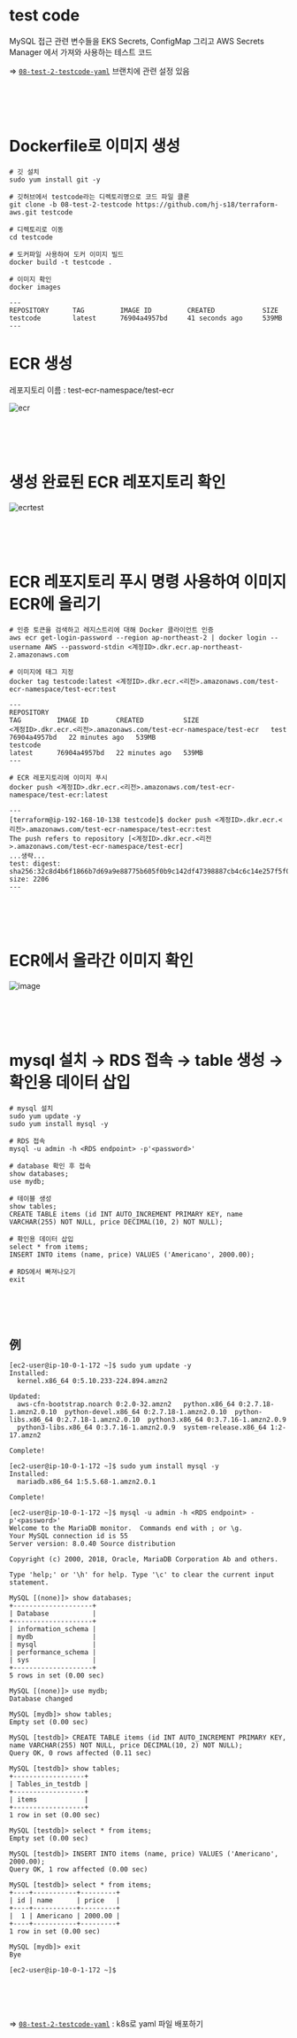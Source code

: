 # test code

MySQL 접근 관련 변수들을 EKS Secrets, ConfigMap 그리고 AWS Secrets Manager 에서 가져와 사용하는 테스트 코드 <br>

⇒ [`08-test-2-testcode-yaml`](https://github.com/hj-s18/terraform-aws/tree/08-test-2-testcode-yaml) 브랜치에 관련 설정 있음 <br>

<br>
<br>
<br>

# Dockerfile로 이미지 생성

```
# 깃 설치
sudo yum install git -y

# 깃허브에서 testcode라는 디렉토리명으로 코드 파일 클론
git clone -b 08-test-2-testcode https://github.com/hj-s18/terraform-aws.git testcode

# 디렉토리로 이동
cd testcode

# 도커파일 사용하여 도커 이미지 빌드
docker build -t testcode .

# 이미지 확인
docker images

---
REPOSITORY      TAG         IMAGE ID         CREATED            SIZE
testcode        latest      76904a4957bd     41 seconds ago     539MB
---

```

# ECR 생성

레포지토리 이름 : test-ecr-namespace/test-ecr

![ecr](https://github.com/user-attachments/assets/a13f6597-f695-420d-9271-2c552eb7a447)

<br>
<br>
<br>

# 생성 완료된 ECR 레포지토리 확인

![ecrtest](https://github.com/user-attachments/assets/b6510dbe-cffd-4e11-ab3e-9222e6c0f948)

<br>
<br>
<br>

# ECR 레포지토리 푸시 명령 사용하여 이미지 ECR에 올리기

```
# 인증 토큰을 검색하고 레지스트리에 대해 Docker 클라이언트 인증
aws ecr get-login-password --region ap-northeast-2 | docker login --username AWS --password-stdin <계정ID>.dkr.ecr.ap-northeast-2.amazonaws.com

# 이미지에 태그 지정
docker tag testcode:latest <계정ID>.dkr.ecr.<리전>.amazonaws.com/test-ecr-namespace/test-ecr:test

---
REPOSITORY                                                          TAG         IMAGE ID       CREATED          SIZE
<계정ID>.dkr.ecr.<리전>.amazonaws.com/test-ecr-namespace/test-ecr   test        76904a4957bd   22 minutes ago   539MB
testcode                                                            latest      76904a4957bd   22 minutes ago   539MB
---

# ECR 레포지토리에 이미지 푸시
docker push <계정ID>.dkr.ecr.<리전>.amazonaws.com/test-ecr-namespace/test-ecr:latest

---
[terraform@ip-192-168-10-138 testcode]$ docker push <계정ID>.dkr.ecr.<리전>.amazonaws.com/test-ecr-namespace/test-ecr:test
The push refers to repository [<계정ID>.dkr.ecr.<리전>.amazonaws.com/test-ecr-namespace/test-ecr]
...생략...
test: digest: sha256:32c8d4b6f1866b7d69a9e88775b605f0b9c142df47398887cb4c6c14e257f5f0 size: 2206
---

```

<br>
<br>
<br>

# ECR에서 올라간 이미지 확인
![image](https://github.com/user-attachments/assets/7019ab10-9d95-4136-9366-811f9927d32c)

<br>
<br>
<br>

# mysql 설치 → RDS 접속 → table 생성 → 확인용 데이터 삽입

```
# mysql 설치
sudo yum update -y
sudo yum install mysql -y

# RDS 접속
mysql -u admin -h <RDS endpoint> -p'<password>'

# database 확인 후 접속
show databases;
use mydb;

# 테이블 생성
show tables;
CREATE TABLE items (id INT AUTO_INCREMENT PRIMARY KEY, name VARCHAR(255) NOT NULL, price DECIMAL(10, 2) NOT NULL);

# 확인용 데이터 삽입
select * from items;
INSERT INTO items (name, price) VALUES ('Americano', 2000.00);

# RDS에서 빠져나오기
exit
```

<br>
<br>
<br>

## 例

```
[ec2-user@ip-10-0-1-172 ~]$ sudo yum update -y
Installed:
  kernel.x86_64 0:5.10.233-224.894.amzn2

Updated:
  aws-cfn-bootstrap.noarch 0:2.0-32.amzn2   python.x86_64 0:2.7.18-1.amzn2.0.10  python-devel.x86_64 0:2.7.18-1.amzn2.0.10  python-libs.x86_64 0:2.7.18-1.amzn2.0.10  python3.x86_64 0:3.7.16-1.amzn2.0.9
  python3-libs.x86_64 0:3.7.16-1.amzn2.0.9  system-release.x86_64 1:2-17.amzn2

Complete!

[ec2-user@ip-10-0-1-172 ~]$ sudo yum install mysql -y
Installed:
  mariadb.x86_64 1:5.5.68-1.amzn2.0.1

Complete!

[ec2-user@ip-10-0-1-172 ~]$ mysql -u admin -h <RDS endpoint> -p'<password>'
Welcome to the MariaDB monitor.  Commands end with ; or \g.
Your MySQL connection id is 55
Server version: 8.0.40 Source distribution

Copyright (c) 2000, 2018, Oracle, MariaDB Corporation Ab and others.

Type 'help;' or '\h' for help. Type '\c' to clear the current input statement.

MySQL [(none)]> show databases;
+--------------------+
| Database           |
+--------------------+
| information_schema |
| mydb               |
| mysql              |
| performance_schema |
| sys                |
+--------------------+
5 rows in set (0.00 sec)

MySQL [(none)]> use mydb;
Database changed

MySQL [mydb]> show tables;
Empty set (0.00 sec)

MySQL [testdb]> CREATE TABLE items (id INT AUTO_INCREMENT PRIMARY KEY, name VARCHAR(255) NOT NULL, price DECIMAL(10, 2) NOT NULL);
Query OK, 0 rows affected (0.11 sec)

MySQL [testdb]> show tables;
+------------------+
| Tables_in_testdb |
+------------------+
| items            |
+------------------+
1 row in set (0.00 sec)

MySQL [testdb]> select * from items;
Empty set (0.00 sec)

MySQL [testdb]> INSERT INTO items (name, price) VALUES ('Americano', 2000.00);
Query OK, 1 row affected (0.00 sec)

MySQL [testdb]> select * from items;
+----+-----------+---------+
| id | name      | price   |
+----+-----------+---------+
|  1 | Americano | 2000.00 |
+----+-----------+---------+
1 row in set (0.00 sec)

MySQL [mydb]> exit
Bye

[ec2-user@ip-10-0-1-172 ~]$
```

<br>
<br>
<br>

⇒ [`08-test-2-testcode-yaml`](https://github.com/hj-s18/terraform-aws/tree/08-test-2-testcode-yaml) : k8s로 yaml 파일 배포하기
